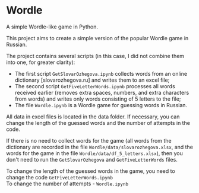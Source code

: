 # Wordle
A simple Wordle-like game in Python.

This project aims to create a simple version of the popular Wordle game in Russian.

The project contains several scripts (in this case, I did not combine them into one, for greater clarity):
  - The first script `GetSlovarOzhegova.ipynb` collects words from an online dictionary [slovarozhegova.ru] and writes them to an excel file;
  - The second script `GetFiveLetterWords.ipynb` processes all words received earlier (removes extra spaces, numbers, and extra characters from words) and writes only words consisting of 5 letters to the file;
  - The file `Wordle.ipynb` is a Wordle game for guessing words in Russian.

All data in excel files is located in the data folder.
If necessary, you can change the length of the guessed words and the number of attempts in the code.

If there is no need to collect words for the game (all words from the dictionary are recorded in the file `Wordle/data/slovarozhegova.xlsx`, and the words for the game in the file `Wordle/data/df_5_letters.xlsx`), then you don't need to run the `GetSlovarOzhegova` and `GetFiveLetterWords` files.

To change the length of the guessed words in the game, you need to change the code `GetFiveLetterWords.ipynb`\
To change the number of attempts - `Wordle.ipynb`
